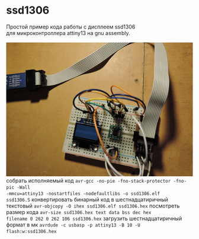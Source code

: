 # ssd1306
 Простой пример кода работы с дисплеем ssd1306<br>
 для микроконтроллера attiny13 на gnu assembly.<br><br>
![plot](anoldlab.png)<br>
<text>
собрать исполняемый код
</text>
<code>avr-gcc -no-pie -fno-stack-protector -fno-pic -Wall -mmcu=attiny13 -nostartfiles -nodefaultlibs  -o ssd1306.elf ssd1306.S</code>
конвертировать бинарный код в шестнадцатиричный текстовый
<code>avr-objcopy -O ihex ssd1306.elf ssd1306.hex</code>
посмотреть размер кода
<code>avr-size ssd1306.hex
   text	   data	    bss	    dec	    hex	filename
      0	    262	      0	    262	    106	ssd1306.hex</code>
загрузить шестнадцатиричный формат в мк
<code>avrdude -c usbasp -p attiny13 -B 10 -U flash:w:ssd1306.hex
</code>
